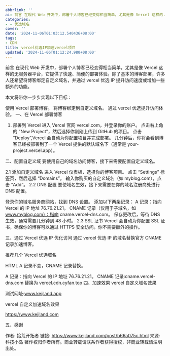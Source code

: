 ```yaml
---
abbrlink: ''
ai: 前言 在现代 Web 开发中，部署个人博客已经变得相当简单，尤其是像 Vercel 这样的...
categories:
- - 优选域名
cover: ''
date: '2024-11-06T01:03:12.540436+08:00'
tags:
- CDN
title: vercel优选IP加速vercel项目
updated: '2024-11-06T01:12:24.980+08:00'
---
```

前言
在现代 Web 开发中，部署个人博客已经变得相当简单，尤其是像 Vercel 这样的无服务器平台，它提供了快速、简便的部署体验。除了基本的博客部署，许多人还希望将博客绑定自定义域名，并通过 vercel 优选 IP 提升访问速度或增加一些额外的功能。

本文将带你一步步实现以下目标：

使用 Vercel 部署博客。
将博客绑定到自定义域名。
通过 vercel 优选提升访问体验。
一、在 Vercel 部署博客

1. 部署到 Vercel
   进入 Vercel 官网 vercel.com，并登录你的账户。
   点击右上角的 “New Project”，然后选择你刚刚上传到 GitHub 的项目。
   点击 “Deploy”,Vercel 会自动为你配置项目并完成部署。
   几分钟后，你将会看到博客已经被部署到了一个 Vercel 提供的默认域名下（通常是 your-project.vercel.app）。

二、配置自定义域
要使用自己的域名访问博客，接下来需要配置自定义域名。

2.1 添加自定义域名
进入 Vercel 仪表板，选择你的博客项目。
点击 “Settings” 标签页，然后选择 “Domains”。
输入你购买的自定义域名（如 myblog.com），点击 “Add”。
2.2 DNS 配置
要使域名生效，接下来需要在你的域名注册商处进行 DNS 配置。

登录你的域名服务商网站，找到 DNS 设置。
添加以下两条记录：
A 记录：指向 Vercel 的 IP 地址 76.76.21.21。
CNAME 记录（仅用于子域名，如 www.myblog.com）：指向 cname.vercel-dns.com。
保存更改后，等待 DNS 生效，通常需要几分钟到 48 小时。
2.3 SSL 证书
Vercel 会自动为你配置 SSL 证书，确保你的博客可以通过 HTTPS 安全访问。你不需要额外的操作。

三、通过 Vercel 优选 IP 优化访问
通过 vercel 优选 IP 的域名替换官方 CNAME 记录加速博客。

推荐几个 Vercel 优选域名

HTML
A 记录不变，CNAME 记录替换。

A 记录：指向 Vercel 的 IP 地址 76.76.21.21。
CNAME 记录:cname.vercel-dns.com 替换为 vercel.cdn.cyfan.top
四、加速效果
vercel 自定义域名效果

测试网址:www.kejiland.app

vercel 自定义加速域名效果

https://www.kejiland.com

五、感谢

作者: 拾荒开拓者
链接: https://www.kejiland.com/post/b66a075c.html
来源: 科技小岛
著作权归作者所有。商业转载请联系作者获得授权，非商业转载请注明出处。
